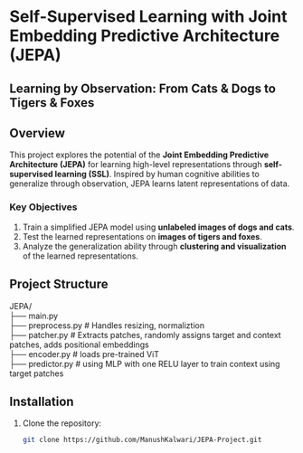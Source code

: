 # Self-Supervised Learning with Joint Embedding Predictive Architecture (JEPA)

## Learning by Observation: From Cats & Dogs to Tigers & Foxes

## Overview

This project explores the potential of the **Joint Embedding Predictive Architecture (JEPA)** for learning high-level representations through **self-supervised learning (SSL)**. Inspired by human cognitive abilities to generalize through observation, JEPA learns latent representations of data.

### Key Objectives
1. Train a simplified JEPA model using **unlabeled images of dogs and cats**.
2. Test the learned representations on **images of tigers and foxes**.
3. Analyze the generalization ability through **clustering and visualization** of the learned representations.

## Project Structure
JEPA/  
├── main.py  
├── preprocess.py # Handles resizing, normaliztion  
├── patcher.py # Extracts patches, randomly assigns target and context patches, adds positional embeddings  
├── encoder.py # loads pre-trained ViT  
├── predictor.py # using MLP with one RELU layer to train context using target patches    



## Installation
1. Clone the repository:
   ```bash
   git clone https://github.com/ManushKalwari/JEPA-Project.git
  
